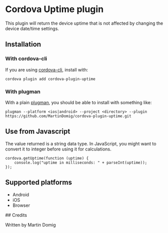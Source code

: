 # Cordova Uptime plugin

This plugin will return the device uptime that is not affected by changing the device date/time settings.

## Installation

### With cordova-cli

If you are using [cordova-cli](https://github.com/apache/cordova-cli), install
with:

    cordova plugin add cordova-plugin-uptime

### With plugman

With a plain [plugman](https://github.com/apache/cordova-plugman), you should be
able to install with something like:

    plugman --platform <ios|android> --project <directory> --plugin https://github.com/MartinDomig/cordova-plugin-uptime.git

## Use from Javascript

The value returned is a string data type. In JavaScript, you might want to convert it to integer before using it for calculations.

    cordova.getUptime(function (uptime) {
        console.log("uptime in milliseconds: " + parseInt(uptime));
    });


## Supported platforms

* Android
* iOS
* Browser


## Credits

Written by Martin Domig

